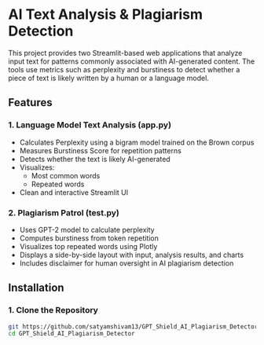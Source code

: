 # AI Text Analysis & Plagiarism Detection

This project provides two Streamlit-based web applications that analyze input text for patterns commonly associated with AI-generated content. The tools use metrics such as perplexity and burstiness to detect whether a piece of text is likely written by a human or a language model.

## Features

### 1. Language Model Text Analysis (app.py)
- Calculates Perplexity using a bigram model trained on the Brown corpus
- Measures Burstiness Score for repetition patterns
- Detects whether the text is likely AI-generated
- Visualizes:
  - Most common words
  - Repeated words
- Clean and interactive Streamlit UI

### 2. Plagiarism Patrol (test.py)
- Uses GPT-2 model to calculate perplexity
- Computes burstiness from token repetition
- Visualizes top repeated words using Plotly
- Displays a side-by-side layout with input, analysis results, and charts
- Includes disclaimer for human oversight in AI plagiarism detection

## Installation

### 1. Clone the Repository
```bash
git https://github.com/satyamshivam13/GPT_Shield_AI_Plagiarism_Detector.git
cd GPT_Shield_AI_Plagiarism_Detector
